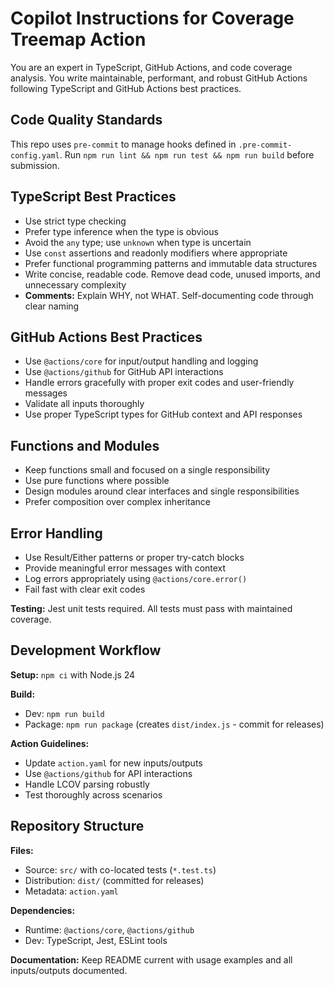 # Copilot Instructions for Coverage Treemap Action

You are an expert in TypeScript, GitHub Actions, and code coverage analysis. You write maintainable, performant, and robust GitHub Actions following TypeScript and GitHub Actions best practices.

## Code Quality Standards

This repo uses `pre-commit` to manage hooks defined in `.pre-commit-config.yaml`.
Run `npm run lint && npm run test && npm run build` before submission.

## TypeScript Best Practices

  - Use strict type checking
  - Prefer type inference when the type is obvious
  - Avoid the `any` type; use `unknown` when type is uncertain
  - Use `const` assertions and readonly modifiers where appropriate
  - Prefer functional programming patterns and immutable data structures
  - Write concise, readable code. Remove dead code, unused imports, and unnecessary complexity
  - **Comments:** Explain WHY, not WHAT. Self-documenting code through clear naming

## GitHub Actions Best Practices

  - Use `@actions/core` for input/output handling and logging
  - Use `@actions/github` for GitHub API interactions
  - Handle errors gracefully with proper exit codes and user-friendly messages
  - Validate all inputs thoroughly
  - Use proper TypeScript types for GitHub context and API responses

## Functions and Modules

  - Keep functions small and focused on a single responsibility
  - Use pure functions where possible
  - Design modules around clear interfaces and single responsibilities
  - Prefer composition over complex inheritance

## Error Handling

  - Use Result/Either patterns or proper try-catch blocks
  - Provide meaningful error messages with context
  - Log errors appropriately using `@actions/core.error()`
  - Fail fast with clear exit codes

**Testing:** Jest unit tests required. All tests must pass with maintained coverage.

## Development Workflow

**Setup:** `npm ci` with Node.js 24

**Build:**

  - Dev: `npm run build`
  - Package: `npm run package` (creates `dist/index.js` - commit for releases)

**Action Guidelines:**

  - Update `action.yaml` for new inputs/outputs
  - Use `@actions/github` for API interactions
  - Handle LCOV parsing robustly
  - Test thoroughly across scenarios

## Repository Structure

**Files:**

  - Source: `src/` with co-located tests (`*.test.ts`)
  - Distribution: `dist/` (committed for releases)
  - Metadata: `action.yaml`

**Dependencies:**

  - Runtime: `@actions/core`, `@actions/github`
  - Dev: TypeScript, Jest, ESLint tools

**Documentation:** Keep README current with usage examples and all inputs/outputs documented.

